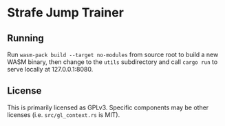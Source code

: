 # Strafe Jump Trainer

## Running

Run `wasm-pack build --target no-modules` from source root to build a new WASM binary, then change to the `utils` subdirectory and call `cargo run` to serve locally at 127.0.0.1:8080.

## License

This is primarily licensed as GPLv3.  Specific components may be other licenses (i.e. `src/gl_context.rs` is MIT).